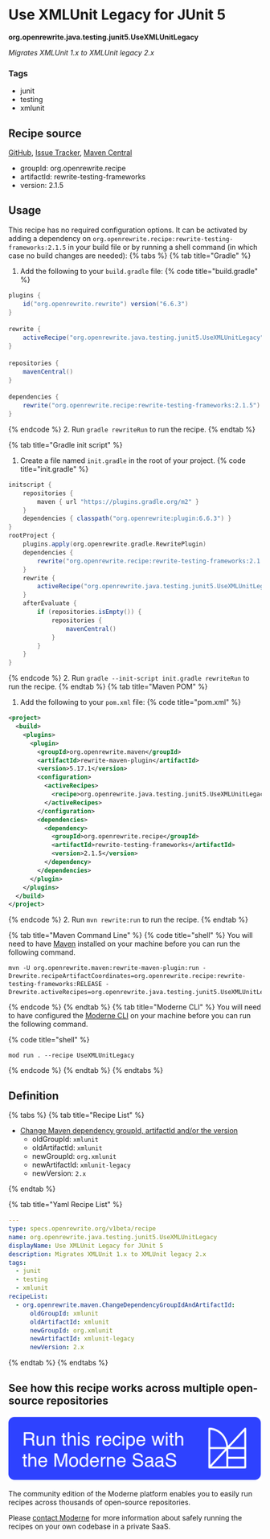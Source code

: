 # Use XMLUnit Legacy for JUnit 5

**org.openrewrite.java.testing.junit5.UseXMLUnitLegacy**

_Migrates XMLUnit 1.x to XMLUnit legacy 2.x_

### Tags

* junit
* testing
* xmlunit

## Recipe source

[GitHub](https://github.com/openrewrite/rewrite-testing-frameworks/blob/main/src/main/resources/META-INF/rewrite/junit5.yml), [Issue Tracker](https://github.com/openrewrite/rewrite-testing-frameworks/issues), [Maven Central](https://central.sonatype.com/artifact/org.openrewrite.recipe/rewrite-testing-frameworks/2.1.5/jar)

* groupId: org.openrewrite.recipe
* artifactId: rewrite-testing-frameworks
* version: 2.1.5


## Usage

This recipe has no required configuration options. It can be activated by adding a dependency on `org.openrewrite.recipe:rewrite-testing-frameworks:2.1.5` in your build file or by running a shell command (in which case no build changes are needed): 
{% tabs %}
{% tab title="Gradle" %}
1. Add the following to your `build.gradle` file:
{% code title="build.gradle" %}
```groovy
plugins {
    id("org.openrewrite.rewrite") version("6.6.3")
}

rewrite {
    activeRecipe("org.openrewrite.java.testing.junit5.UseXMLUnitLegacy")
}

repositories {
    mavenCentral()
}

dependencies {
    rewrite("org.openrewrite.recipe:rewrite-testing-frameworks:2.1.5")
}
```
{% endcode %}
2. Run `gradle rewriteRun` to run the recipe.
{% endtab %}

{% tab title="Gradle init script" %}
1. Create a file named `init.gradle` in the root of your project.
{% code title="init.gradle" %}
```groovy
initscript {
    repositories {
        maven { url "https://plugins.gradle.org/m2" }
    }
    dependencies { classpath("org.openrewrite:plugin:6.6.3") }
}
rootProject {
    plugins.apply(org.openrewrite.gradle.RewritePlugin)
    dependencies {
        rewrite("org.openrewrite.recipe:rewrite-testing-frameworks:2.1.5")
    }
    rewrite {
        activeRecipe("org.openrewrite.java.testing.junit5.UseXMLUnitLegacy")
    }
    afterEvaluate {
        if (repositories.isEmpty()) {
            repositories {
                mavenCentral()
            }
        }
    }
}
```
{% endcode %}
2. Run `gradle --init-script init.gradle rewriteRun` to run the recipe.
{% endtab %}
{% tab title="Maven POM" %}
1. Add the following to your `pom.xml` file:
{% code title="pom.xml" %}
```xml
<project>
  <build>
    <plugins>
      <plugin>
        <groupId>org.openrewrite.maven</groupId>
        <artifactId>rewrite-maven-plugin</artifactId>
        <version>5.17.1</version>
        <configuration>
          <activeRecipes>
            <recipe>org.openrewrite.java.testing.junit5.UseXMLUnitLegacy</recipe>
          </activeRecipes>
        </configuration>
        <dependencies>
          <dependency>
            <groupId>org.openrewrite.recipe</groupId>
            <artifactId>rewrite-testing-frameworks</artifactId>
            <version>2.1.5</version>
          </dependency>
        </dependencies>
      </plugin>
    </plugins>
  </build>
</project>
```
{% endcode %}
2. Run `mvn rewrite:run` to run the recipe.
{% endtab %}

{% tab title="Maven Command Line" %}
{% code title="shell" %}
You will need to have [Maven](https://maven.apache.org/download.cgi) installed on your machine before you can run the following command.

```shell
mvn -U org.openrewrite.maven:rewrite-maven-plugin:run -Drewrite.recipeArtifactCoordinates=org.openrewrite.recipe:rewrite-testing-frameworks:RELEASE -Drewrite.activeRecipes=org.openrewrite.java.testing.junit5.UseXMLUnitLegacy
```
{% endcode %}
{% endtab %}
{% tab title="Moderne CLI" %}
You will need to have configured the [Moderne CLI](https://docs.moderne.io/moderne-cli/cli-intro) on your machine before you can run the following command.

{% code title="shell" %}
```shell
mod run . --recipe UseXMLUnitLegacy
```
{% endcode %}
{% endtab %}
{% endtabs %}

## Definition

{% tabs %}
{% tab title="Recipe List" %}
* [Change Maven dependency groupId, artifactId and/or the version](../../../maven/changedependencygroupidandartifactid.md)
  * oldGroupId: `xmlunit`
  * oldArtifactId: `xmlunit`
  * newGroupId: `org.xmlunit`
  * newArtifactId: `xmlunit-legacy`
  * newVersion: `2.x`

{% endtab %}

{% tab title="Yaml Recipe List" %}
```yaml
---
type: specs.openrewrite.org/v1beta/recipe
name: org.openrewrite.java.testing.junit5.UseXMLUnitLegacy
displayName: Use XMLUnit Legacy for JUnit 5
description: Migrates XMLUnit 1.x to XMLUnit legacy 2.x
tags:
  - junit
  - testing
  - xmlunit
recipeList:
  - org.openrewrite.maven.ChangeDependencyGroupIdAndArtifactId:
      oldGroupId: xmlunit
      oldArtifactId: xmlunit
      newGroupId: org.xmlunit
      newArtifactId: xmlunit-legacy
      newVersion: 2.x

```
{% endtab %}
{% endtabs %}

## See how this recipe works across multiple open-source repositories

[![Moderne Link Image](/.gitbook/assets/ModerneRecipeButton.png)](https://app.moderne.io/recipes/org.openrewrite.java.testing.junit5.UseXMLUnitLegacy)

The community edition of the Moderne platform enables you to easily run recipes across thousands of open-source repositories.

Please [contact Moderne](https://moderne.io/product) for more information about safely running the recipes on your own codebase in a private SaaS.
